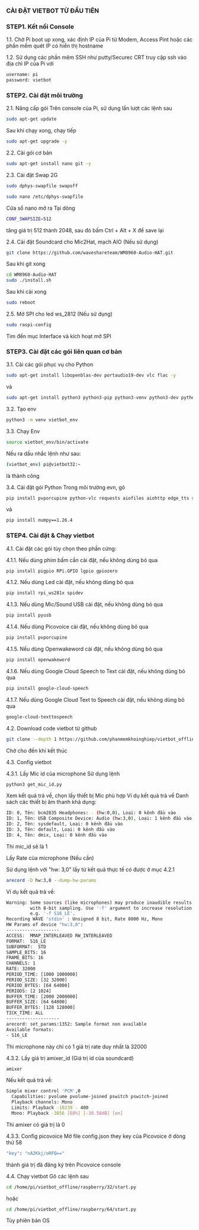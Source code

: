 ### CÀI ĐẶT VIETBOT TỪ ĐẦU TIÊN

### STEP1. Kết nối Console

1.1. Chờ Pi boot up xong, xác định IP của Pi từ Modem, Access Pint hoặc các phần mềm quét IP có hiển thị hostname

1.2. Sử dụng các phần mêm SSH như putty/Securec CRT truy cập ssh vào địa chỉ IP của Pi với 

```sh
username: pi
password: vietbot
```
### STEP2. Cài đặt môi trường

2.1. Nâng cấp gói
Trên console của Pi, sử dụng lần lượt các lệnh sau

```sh
sudo apt-get update
```
Sau khi chạy xong, chạy tiếp
```sh
sudo apt-get upgrade -y
```
2.2. Cài gói cơ bản
```sh
sudo apt-get install nano git -y
```
2.3. Cài đặt Swap 2G

```sh
sudo dphys-swapfile swapoff
```

```sh
sudo nano /etc/dphys-swapfile
```
Cửa sổ nano mở ra
Tại dòng 
```sh
CONF_SWAPSIZE=512
```
tăng giá trị 512 thành 2048, sau đó bấm Ctrl + Alt + X để save lại

2.4. Cài đặt Soundcard cho Mic2Hat, mạch AIO (Nếu sử dụng)
```sh
git clone https://github.com/waveshareteam/WM8960-Audio-HAT.git
```
Sau khi git xong
```sh
cd WM8960-Audio-HAT
sudo ./install.sh 
```
Sau khi cài xong
```sh
sudo reboot
```
2.5. Mở SPI cho led ws_2812 (Nếu sử dụng)
```sh
sudo raspi-config
```
Tìm đến mục Interface và kích hoạt mở SPI

### STEP3. Cài đặt các gói liên quan cơ bản
3.1. Cài các gói phục vụ cho Python

```sh
sudo apt-get install libopenblas-dev portaudio19-dev vlc flac -y
```
và
```sh
sudo apt-get install python3 python3-pip python3-venv python3-dev python3-rpi.gpio python3-pyaudio
```

3.2. Tạo env
```sh
python3 -m venv vietbot_env
```
3.3. Chạy Env
```sh
source vietbot_env/bin/activate
```
Nếu ra dấu nhắc lệnh như sau:
```sh
(vietbot_env) pi@vietbot32:~ 
```
là thành công

3.4. Cài đặt gói Python
Trong môi trường evn, gõ
```sh
pip install pvporcupine python-vlc requests aiofiles aiohttp edge_tts sounddevice pyalsaaudio SpeechRecognition pathlib2 google-cloud gTTS fuzzywuzzy websocket-client Quart python-Levenshtein pvrecorder
```
và

```sh
pip install numpy==1.26.4
```

### STEP4. Cài đặt & Chạy vietbot
4.1. Cài đặt các gói tùy chọn theo phần cứng:

4.1.1. Nếu dùng phím bấm cần cài đặt, nếu không dùng bỏ qua

```sh
pip install pigpio RPi.GPIO lgpio gpiozero
```
4.1.2. Nếu dùng Led cài đặt, nếu không dùng bỏ qua

```sh
pip install rpi_ws281x spidev
```
4.1.3. Nếu dùng Mic/Sound USB cài đặt, nếu không dùng bỏ qua

```sh
pip install pyusb
```
4.1.4. Nếu dùng Picovoice cài đặt, nếu không dùng bỏ qua

```sh
pip install pvporcupine
```
4.1.5. Nếu dùng Openwakeword cài đặt, nếu không dùng bỏ qua

```sh
pip install openwakeword
```
4.1.6. Nếu dùng Google Cloud Speech to Text cài đặt, nếu không dùng bỏ qua

```sh
pip install google-cloud-speech
```
4.1.7. Nếu dùng Google Cloud Text to Speech cài đặt, nếu không dùng bỏ qua

```sh
google-cloud-texttospeech
```

4.2. Download code vietbot từ github
```sh
git clone --depth 1 https://github.com/phanmemkhoinghiep/vietbot_offline.git
```
Chờ cho đến khi kết thúc

4.3. Config vietbot

4.3.1. Lấy Mic id của microphone
Sử dụng lệnh 

```sh
python3 get_mic_id.py
```
Xem kết quả trả về, chọn lấy thiết bị Mic phù hợp
Ví dụ kết quả trả về
Danh sách các thiết bị âm thanh khả dụng:
```sh
ID: 0, Tên: bcm2835 Headphones: - (hw:0,0), Loại: 0 kênh đầu vào
ID: 1, Tên: USB Composite Device: Audio (hw:3,0), Loại: 1 kênh đầu vào
ID: 2, Tên: sysdefault, Loại: 0 kênh đầu vào
ID: 3, Tên: default, Loại: 0 kênh đầu vào
ID: 4, Tên: dmix, Loại: 0 kênh đầu vào
```
Thì mic_id sẽ là 1

Lấy Rate của microphone (Nếu cần)

Sử dụng lệnh với "hw: 3,0" lấy từ kết quả thực tế có được ở mục 4.2.1

```sh
arecord -D hw:3,0 --dump-hw-params
```
Ví dụ kết quả trả về:
```sh
Warning: Some sources (like microphones) may produce inaudible results
         with 8-bit sampling. Use '-f' argument to increase resolution
         e.g. '-f S16_LE'.
Recording WAVE 'stdin' : Unsigned 8 bit, Rate 8000 Hz, Mono
HW Params of device "hw:3,0":
--------------------
ACCESS:  MMAP_INTERLEAVED RW_INTERLEAVED
FORMAT:  S16_LE
SUBFORMAT:  STD
SAMPLE_BITS: 16
FRAME_BITS: 16
CHANNELS: 1
RATE: 32000
PERIOD_TIME: [1000 1000000]
PERIOD_SIZE: [32 32000]
PERIOD_BYTES: [64 64000]
PERIODS: [2 1024]
BUFFER_TIME: [2000 2000000]
BUFFER_SIZE: [64 64000]
BUFFER_BYTES: [128 128000]
TICK_TIME: ALL
--------------------
arecord: set_params:1352: Sample format non available
Available formats:
- S16_LE
```
Thì microphone này chỉ có 1 giá trị rate duy nhất là 32000

4.3.2. Lấy giá trị amixer_id (Giá trị id của soundcard)

```sh
amixer
```
Nếu kết quả trả về:

```sh
Simple mixer control 'PCM',0
  Capabilities: pvolume pvolume-joined pswitch pswitch-joined
  Playback channels: Mono
  Limits: Playback -10239 - 400
  Mono: Playback -3856 [60%] [-38.56dB] [on]
```
Thì amixer có giá trị là 0

4.3.3. Config picovoice
Mở file config.json they key của Picovoice ở dòng thứ 58
```sh
"key": "nA2Kkj/oRFQ=="
```
thành giá trị đã đăng ký trên Picovoice console


4.4. Chạy vietbot
Gõ các lệnh sau
```sh
cd /home/pi/vietbot_offline/raspberry/32/start.py
```
hoặc
```sh
cd /home/pi/vietbot_offline/raspberry/64/start.py
```
Tùy phiên bản OS
